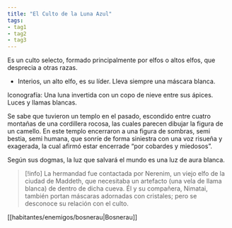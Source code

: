 ```yaml
---
title: "El Culto de la Luna Azul"
tags:
- tag1
- tag2
- tag3
---
```


Es un culto selecto, formado principalmente por elfos o altos elfos, que desprecia a otras razas.

- Interios, un alto elfo, es su líder. Lleva siempre una máscara blanca.

Iconografía: Una luna invertida con un copo de nieve entre sus ápices. Luces y llamas blancas.

Se sabe que tuvieron un templo en el pasado, escondido entre cuatro montañas de una cordillera rocosa, las cuales parecen dibujar la figura de un camello. En este templo encerraron a una figura de sombras, semi bestia, semi humana, que sonríe de forma siniestra con una voz risueña y exagerada, la cual afirmó estar encerrade “por cobardes y miedosos”.

Según sus dogmas, la luz que salvará el mundo es una luz de aura blanca.

> [!info]
> La hermandad fue contactada por Nerenim, un viejo elfo de la ciudad de Maddeth, que necesitaba un artefacto (una vela de llama blanca) de dentro de dicha cueva. Él y su compañera, Nimatai, también portan máscaras adornadas con cristales; pero se desconoce su relación con el culto.

[[habitantes/enemigos/bosnerau|Bosnerau]]
